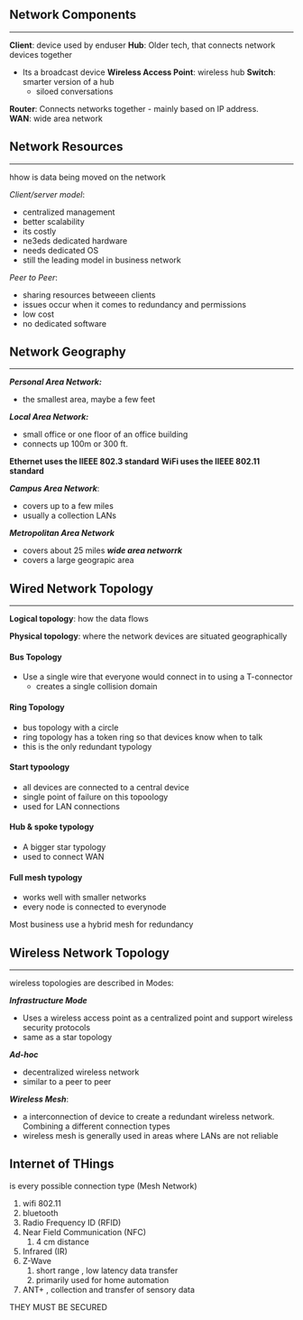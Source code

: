 ## Network Components
---
**Client**: device used by enduser
**Hub**: Older tech, that connects network devices together
- Its a broadcast device 
**Wireless Access Point**: wireless hub 
**Switch**: smarter version of a hub
	- siloed conversations 

**Router**: Connects networks together
	- mainly based on IP address.  
**WAN**: wide area network

## Network Resources
---
hhow is data being moved on the network

*Client/server model*: 
- centralized management 
- better scalability 
- its costly
- ne3eds dedicated hardware
- needs dedicated OS 
- still the leading model in business network 

*Peer to Peer*:
- sharing resources betweeen clients
- issues occur when it comes to redundancy and permissions
- low cost 
- no dedicated software

## Network Geography
---
***Personal Area Network:*** 
- the smallest area, maybe a few feet 

***Local Area Network:*** 
- small office or one floor of an office building 
- connects up 100m or 300 ft. 

**Ethernet uses the IIEEE 802.3 standard**
**WiFi uses the IIEEE 802.11 standard**

***Campus Area Network***: 
- covers up to a few miles 
- usually a collection LANs

***Metropolitan Area Network***
- covers about 25 miles
***wide area networrk***
- covers  a large geograpic area

## Wired Network Topology
---
**Logical topology**: how the data flows 

**Physical topology**: where the network devices are situated geographically

#### Bus Topology
- Use a single wire that everyone would connect in to using a T-connector
  - creates a single collision domain 

#### Ring Topology
- bus topology with a circle
- ring topology has a token ring so that devices know when to talk 
- this is the only redundant typology

#### Start typoology 
- all devices are connected to  a central device 
- single point of failure on this topoology 
- used for LAN connections

#### Hub & spoke typology 
- A bigger star typology 
- used to connect WAN

#### Full mesh typology 
- works well with smaller networks 
- every node is connected to everynode 

Most business use a hybrid mesh for redundancy 

## Wireless Network Topology 
---
wireless topologies are described in Modes: 

***Infrastructure Mode***
- Uses a wireless access point as a centralized point and support wireless security protocols
- same as a star topology

***Ad-hoc***
- decentralized wireless network 
- similar to a peer to peer 

***Wireless Mesh***: 
- a interconnection of device to create a redundant wireless network. Combining a different connection types 
- wireless mesh is generally used in areas where LANs are not reliable 

## Internet of THings
 is every possible connection type (Mesh Network)
1. wifi 802.11
2. bluetooth 
3. Radio Frequency ID (RFID)
4. Near Field Communication (NFC)
	1. 4 cm distance 
5. Infrared (IR)
6. Z-Wave 
	1. short range , low latency data transfer 
	2. primarily used for home automation 
7. ANT+ , collection and transfer of sensory data

THEY MUST BE SECURED 